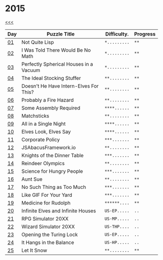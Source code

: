# 2015

[<<<](../README.md)

| Day                   | Puzzle Title                                  | Difficulty.  | Progress |
|-----------------------|-----------------------------------------------|--------------|----------|
| [01](./d01/README.md) | Not Quite Lisp                                | `*.........` | `**`     |
| [02](./d02/README.md) | I Was Told There Would Be No Math             | `*.........` | `**`     |
| [03](./d03/README.md) | Perfectly Spherical Houses in a Vacuum        | `*.........` | `**`     |
| [04](./d04/README.md) | The Ideal Stocking Stuffer                    | `**........` | `**`     |
| [05](./d05/README.md) | Doesn't He Have Intern-Elves For This?        | `**........` | `**`     |
| [06](./d06/README.md) | Probably a Fire Hazard                        | `**........` | `**`     |
| [07](./d07/README.md) | Some Assembly Required                        | `****......` | `**`     |
| [08](./d08/README.md) | Matchsticks                                   | `**........` | `**`     |
| [09](./d09/README.md) | All in a Single Night                         | `****......` | `**`     |
| [10](./d10/README.md) | Elves Look, Elves Say                         | `****......` | `**`     |
| [11](./d11/README.md) | Corporate Policy                              | `***.......` | `**`     |
| [12](./d12/README.md) | JSAbacusFramework.io                          | `**........` | `**`     | `serde_json is super effective`
| [13](./d13/README.md) | Knights of the Dinner Table                   | `***.......` | `**`     |
| [14](./d14/README.md) | Reindeer Olympics                             | `**........` | `**`     |
| [15](./d15/README.md) | Science for Hungry People                     | `***.......` | `**`     |
| [16](./d16/README.md) | Aunt Sue                                      | `**........` | `**`     |
| [17](./d17/README.md) | No Such Thing as Too Much                     | `***.......` | `**`     |
| [18](./d18/README.md) | Like GIF For Your Yard                        | `***.......` | `**`     |
| [19](./d19/README.md) | Medicine for Rudolph                          | `******....` | `**`     |
| [20](./d20/README.md) | Infinite Elves and Infinite Houses            | `US-EP.....` | `..`     |
| [21](./d21/README.md) | RPG Simulator 20XX                            | `US-MP.....` | `..`     |
| [22](./d22/README.md) | Wizard Simulator 20XX                         | `US-THP....` | `..`     |
| [23](./d23/README.md) | Opening the Turing Lock                       | `US-EP.....` | `..`     |
| [24](./d24/README.md) | It Hangs in the Balance                       | `US-HP.....` | `..`     |
| [25](./d25/README.md) | Let It Snow                                   | `**........` | `**`     |

